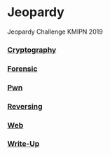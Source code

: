 # Jeopardy

Jeopardy Challenge KMIPN 2019

### [Cryptography](Cryptography)<br>
### [Forensic](Forensic)<br>
### [Pwn](Pwn/README.md)<br>
### [Reversing](Reversing)<br>
### [Web](Web)<br>
### [Write-Up](Write-Up)<br>




